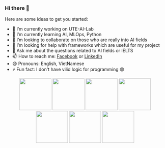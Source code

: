 ### Hi there 👋


<!-- **Syun1208/Syun1208** is a ✨ _special_ ✨ repository because its `README.md` (this file) appears on your GitHub profile. -->

Here are some ideas to get you started:

- 🔭 I’m currently working on UTE-AI-Lab
- 🌱 I’m currently learning AI, MLOps, Python
- 👯 I’m looking to collaborate on those who are really into AI fields
- 🤔 I’m looking for help with frameworks which are useful for my project
- 💬 Ask me about the questions related to AI fields or IELTS
- 📫 How to reach me: [Facebook](https://www.facebook.com/syun128/) or [LinkedIn](https://www.linkedin.com/in/syun-cet/?fbclid=IwAR0WhS80pkWRJwtYZv3kEu4UmYWt8BDtKpfl9NclTHE-APnmbNbExiNg-kc)
- 😄 Pronouns: English, VietNamese
- ⚡ Fun fact: I don't have vilid logic for programming 😄

<p align="center">
  <img src="https://media3.giphy.com/media/ln7z2eWriiQAllfVcn/200w.webp" width="100">
  <img src="https://i.giphy.com/media/LMt9638dO8dftAjtco/200.webp" width="100">
  <img src="https://i.giphy.com/media/eNAsjO55tPbgaor7ma/200w.webp" width="100">
  <img src="https://i.giphy.com/media/VgGthkhUvGgOit7Y9i/200.webp" width="100">
  <img src="https://media3.giphy.com/media/kdFc8fubgS31b8DsVu/giphy.webp" width="100">
  <img src="https://i.giphy.com/media/KzJkzjggfGN5Py6nkT/200.webp" width="100">
  <img src="https://i.giphy.com/media/IdyAQJVN2kVPNUrojM/200.webp" width="100">
</p>


